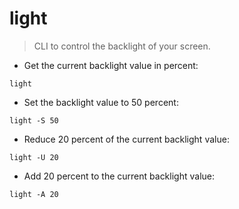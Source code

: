 # light

> CLI to control the backlight of your screen.

- Get the current backlight value in percent:

`light`

- Set the backlight value to 50 percent:

`light -S 50`

- Reduce 20 percent of the current backlight value:

`light -U 20`

- Add 20 percent to the current backlight value:

`light -A 20`

